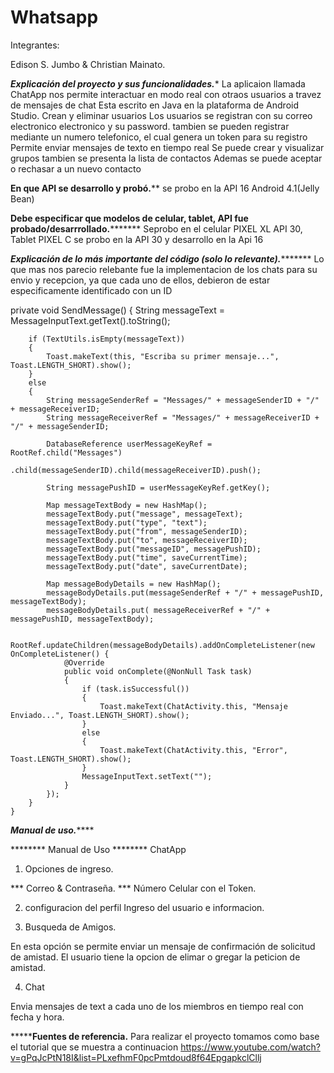 # Whatsapp

Integrantes:

Edison S. Jumbo &
Christian Mainato.

*************Explicación del proyecto y sus funcionalidades.**************
La aplicaion llamada ChatApp nos permite interactuar en modo real con otraos usuarios a travez de mensajes de chat
Esta escrito en Java en la plataforma de Android Studio.
Crean y eliminar usuarios
Los usuarios se registran con su correo electronico electronico y su password.
tambien se pueden registrar mediante un numero telefonico, el cual genera un token para su registro 
Permite enviar mensajes de texto en tiempo real
Se puede crear y visualizar grupos
tambien se presenta la lista de contactos
Ademas se puede aceptar o rechasar a un nuevo contacto

 
**************En que API se desarrollo y probó.****************
se probo en la API 16 Android 4.1(Jelly Bean)

**************Debe especificar que modelos de celular, tablet, API fue probado/desarrrollado.*********************
Seprobo en el celular PIXEL XL API 30, Tablet PIXEL C se probo en la API 30 y desarrollo en la Api 16

***************Explicación de lo más importante del código (solo lo relevante).**********************
Lo que mas nos parecio relebante fue la implementacion de los chats para su envio y recepcion, ya que cada uno de ellos,
debieron de estar especificamente identificado con un ID 

private void SendMessage()
    {
        String messageText = MessageInputText.getText().toString();

        if (TextUtils.isEmpty(messageText))
        {
            Toast.makeText(this, "Escriba su primer mensaje...", Toast.LENGTH_SHORT).show();
        }
        else
        {
            String messageSenderRef = "Messages/" + messageSenderID + "/" + messageReceiverID;
            String messageReceiverRef = "Messages/" + messageReceiverID + "/" + messageSenderID;

            DatabaseReference userMessageKeyRef = RootRef.child("Messages")
                    .child(messageSenderID).child(messageReceiverID).push();

            String messagePushID = userMessageKeyRef.getKey();

            Map messageTextBody = new HashMap();
            messageTextBody.put("message", messageText);
            messageTextBody.put("type", "text");
            messageTextBody.put("from", messageSenderID);
            messageTextBody.put("to", messageReceiverID);
            messageTextBody.put("messageID", messagePushID);
            messageTextBody.put("time", saveCurrentTime);
            messageTextBody.put("date", saveCurrentDate);

            Map messageBodyDetails = new HashMap();
            messageBodyDetails.put(messageSenderRef + "/" + messagePushID, messageTextBody);
            messageBodyDetails.put( messageReceiverRef + "/" + messagePushID, messageTextBody);

            RootRef.updateChildren(messageBodyDetails).addOnCompleteListener(new OnCompleteListener() {
                @Override
                public void onComplete(@NonNull Task task)
                {
                    if (task.isSuccessful())
                    {
                        Toast.makeText(ChatActivity.this, "Mensaje Enviado...", Toast.LENGTH_SHORT).show();
                    }
                    else
                    {
                        Toast.makeText(ChatActivity.this, "Error", Toast.LENGTH_SHORT).show();
                    }
                    MessageInputText.setText("");
                }
            });
        }
    }

*********************Manual de uso.*************************

********  Manual de Uso ********
ChatApp

1) Opciones de ingreso.

*** Correo & Contraseña.
*** Número Celular con el Token.

2) configuracion del perfil
Ingreso del usuario e informacion.


3) Busqueda de Amigos.

En esta opción se permite enviar un mensaje de confirmación
de solicitud de amistad.
El usuario tiene la opcion de elimar o gregar la peticion de
amistad.

4) Chat

Envia mensajes de text a cada uno de los miembros en tiempo real
con fecha y hora.

*********************Fuentes de referencia.****************
Para realizar el proyecto tomamos como base el tutorial que se muestra a continuacion
https://www.youtube.com/watch?v=gPqJcPtN18I&list=PLxefhmF0pcPmtdoud8f64EpgapkclCllj